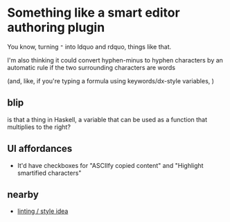 # Something like a smart editor authoring plugin

You know, turning `"` into ldquo and rdquo, things like that.

I'm also thinking it could convert hyphen-minus to hyphen characters by an automatic rule if the two surrounding characters are words

(and, like, if you're typing a formula using keywords/dx-style variables, )

## blip

is that a thing in Haskell, a variable that can be used as a function that multiplies to the right?

## UI affordances

- It'd have checkboxes for "ASCIIfy copied content" and "Highlight smartified characters"

## nearby

- [linting / style idea](4c14e226-026d-4b8c-a173-e26d0cce893a.md)
